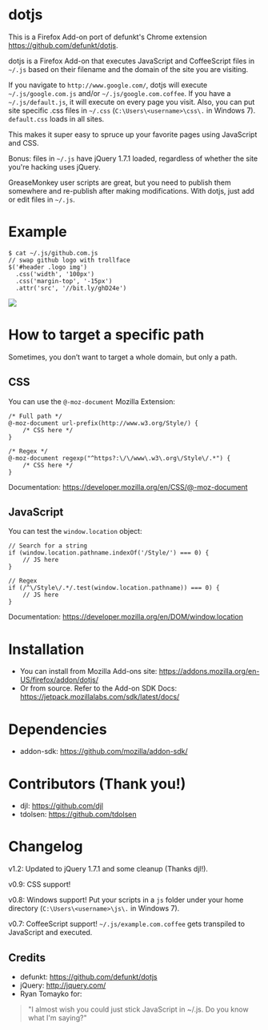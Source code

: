 dotjs
=====

This is a Firefox Add-on port of defunkt's Chrome extension <https://github.com/defunkt/dotjs>.

dotjs is a Firefox Add-on that executes JavaScript and CoffeeScript files in `~/.js` based on their filename and the domain of the site you are visiting.

If you navigate to `http://www.google.com/`, dotjs will execute `~/.js/google.com.js` and/or `~/.js/google.com.coffee`. If you have a `~/.js/default.js`, it will execute on every page you visit. Also, you can put site specific .css files in `~/.css` (`C:\Users\<username>\css\.` in Windows 7). `default.css` loads in all sites.

This makes it super easy to spruce up your favorite pages using JavaScript and CSS.

Bonus:  files in `~/.js` have jQuery 1.7.1 loaded, regardless  of  whether  the  site  you're  hacking uses jQuery.

GreaseMonkey user scripts are great, but you need to publish them somewhere and re-publish after making modifications. With dotjs, just add or edit files in `~/.js`.

# Example

    $ cat ~/.js/github.com.js
    // swap github logo with trollface
    $('#header .logo img')
      .css('width', '100px')
      .css('margin-top', '-15px')
      .attr('src', '//bit.ly/ghD24e')

![](https://dl.dropbox.com/u/361064/dotjs.png)

# How to target a specific path

Sometimes, you don’t want to target a whole domain, but only a path.

## CSS

You can use the `@-moz-document` Mozilla Extension:

    /* Full path */
    @-moz-document url-prefix(http://www.w3.org/Style/) {
        /* CSS here */
    }

    /* Regex */
    @-moz-document regexp("^https?:\/\/www\.w3\.org\/Style\/.*") {
        /* CSS here */
    }

Documentation: https://developer.mozilla.org/en/CSS/@-moz-document

## JavaScript

You can test the `window.location` object:

    // Search for a string
    if (window.location.pathname.indexOf('/Style/') === 0) {
        // JS here
    }

    // Regex
    if (/^\/Style\/.*/.test(window.location.pathname)) === 0) {
        // JS here
    }

Documentation: https://developer.mozilla.org/en/DOM/window.location

# Installation

- You can install from Mozilla Add-ons site: <https://addons.mozilla.org/en-US/firefox/addon/dotjs/>
- Or from source. Refer to the Add-on SDK Docs: <https://jetpack.mozillalabs.com/sdk/latest/docs/>

# Dependencies

- addon-sdk: <https://github.com/mozilla/addon-sdk/>

# Contributors (Thank you!)

- djl: <https://github.com/djl>
- tdolsen: <https://github.com/tdolsen>


# Changelog
v1.2: Updated to jQuery 1.7.1 and some cleanup (Thanks djl!).

v0.9: CSS support!

v0.8: Windows support! Put your scripts in a `js` folder under your home directory (`C:\Users\<username>\js\.` in Windows 7).

v0.7: CoffeeScript support! `~/.js/example.com.coffee` gets transpiled to JavaScript and executed.

## Credits

- defunkt: <https://github.com/defunkt/dotjs>
- jQuery: <http://jquery.com/>
- Ryan Tomayko for:

> "I almost wish you could just stick JavaScript in ~/.js. Do you know what I'm saying?"
